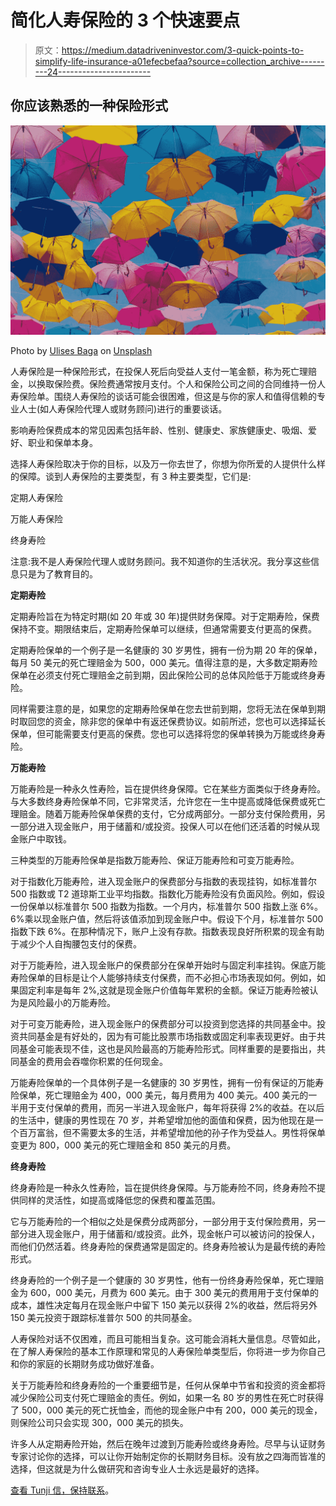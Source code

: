 # 简化人寿保险的 3 个快速要点

> 原文：<https://medium.datadriveninvestor.com/3-quick-points-to-simplify-life-insurance-a01efecbefaa?source=collection_archive---------24----------------------->

## 你应该熟悉的一种保险形式

![](img/be76a3562a39a3507eec2a3b76ad16e2.png)

Photo by [Ulises Baga](https://unsplash.com/@ulisesbaga?utm_source=medium&utm_medium=referral) on [Unsplash](https://unsplash.com?utm_source=medium&utm_medium=referral)

人寿保险是一种保险形式，在投保人死后向受益人支付一笔金额，称为死亡理赔金，以换取保险费。保险费通常按月支付。个人和保险公司之间的合同维持一份人寿保险单。围绕人寿保险的谈话可能会很困难，但这是与你的家人和值得信赖的专业人士(如人寿保险代理人或财务顾问)进行的重要谈话。

影响寿险保费成本的常见因素包括年龄、性别、健康史、家族健康史、吸烟、爱好、职业和保单本身。

选择人寿保险取决于你的目标，以及万一你去世了，你想为你所爱的人提供什么样的保障。谈到人寿保险的主要类型，有 3 种主要类型，它们是:

定期人寿保险

万能人寿保险

终身寿险

注意:我不是人寿保险代理人或财务顾问。我不知道你的生活状况。我分享这些信息只是为了教育目的。

**定期寿险**

定期寿险旨在为特定时期(如 20 年或 30 年)提供财务保障。对于定期寿险，保费保持不变。期限结束后，定期寿险保单可以继续，但通常需要支付更高的保费。

定期寿险保单的一个例子是一名健康的 30 岁男性，拥有一份为期 20 年的保单，每月 50 美元的死亡理赔金为 500，000 美元。值得注意的是，大多数定期寿险保单在必须支付死亡理赔金之前到期，因此保险公司的总体风险低于万能或终身寿险。

同样需要注意的是，如果您的定期寿险保单在您去世前到期，您将无法在保单到期时取回您的资金，除非您的保单中有返还保费协议。如前所述，您也可以选择延长保单，但可能需要支付更高的保费。您也可以选择将您的保单转换为万能或终身寿险。

**万能寿险**

万能寿险是一种永久性寿险，旨在提供终身保障。它在某些方面类似于终身寿险。与大多数终身寿险保单不同，它非常灵活，允许您在一生中提高或降低保费或死亡理赔金。随着万能寿险保单保费的支付，它分成两部分。一部分支付保险费用，另一部分进入现金账户，用于储蓄和/或投资。投保人可以在他们还活着的时候从现金账户中取钱。

三种类型的万能寿险保单是指数万能寿险、保证万能寿险和可变万能寿险。

对于指数化万能寿险，进入现金账户的保费部分与指数的表现挂钩，如标准普尔 500 指数或 T2 道琼斯工业平均指数。指数化万能寿险没有负面风险。例如，假设一份保单以标准普尔 500 指数为指数。一个月内，标准普尔 500 指数上涨 6%。6%乘以现金账户值，然后将该值添加到现金账户中。假设下个月，标准普尔 500 指数下跌 6%。在那种情况下，账户上没有存款。指数表现良好所积累的现金有助于减少个人自掏腰包支付的保费。

对于万能寿险，进入现金账户的保费部分在保单开始时与固定利率挂钩。保底万能寿险保单的目标是让个人能够持续支付保费，而不必担心市场表现如何。例如，如果固定利率是每年 2%,这就是现金账户价值每年累积的金额。保证万能寿险被认为是风险最小的万能寿险。

对于可变万能寿险，进入现金账户的保费部分可以投资到您选择的共同基金中。投资共同基金是有好处的，因为有可能比股票市场指数或固定利率表现更好。由于共同基金可能表现不佳，这也是风险最高的万能寿险形式。同样重要的是要指出，共同基金的费用会吞噬你积累的任何现金。

万能寿险保单的一个具体例子是一名健康的 30 岁男性，拥有一份有保证的万能寿险保单，死亡理赔金为 400，000 美元，每月费用为 400 美元。400 美元的一半用于支付保单的费用，而另一半进入现金账户，每年将获得 2%的收益。在以后的生活中，健康的男性现在 70 岁，并希望增加他的面值和保费，因为他现在是一个百万富翁，但不需要太多的生活，并希望增加他的孙子作为受益人。男性将保单变更为 800，000 美元的死亡理赔金和 850 美元的月费。

**终身寿险**

终身寿险是一种永久性寿险，旨在提供终身保障。与万能寿险不同，终身寿险不提供同样的灵活性，如提高或降低您的保费和覆盖范围。

它与万能寿险的一个相似之处是保费分成两部分，一部分用于支付保险费用，另一部分进入现金账户，用于储蓄和/或投资。此外，现金帐户可以被访问的投保人，而他们仍然活着。终身寿险的保费通常是固定的。终身寿险被认为是最传统的寿险形式。

终身寿险的一个例子是一个健康的 30 岁男性，他有一份终身寿险保单，死亡理赔金为 600，000 美元，月费为 600 美元。由于 300 美元的费用用于支付保单的成本，雄性决定每月在现金账户中留下 150 美元以获得 2%的收益，然后将另外 150 美元投资于跟踪标准普尔 500 的共同基金。

人寿保险对话不仅困难，而且可能相当复杂。这可能会消耗大量信息。尽管如此，在了解人寿保险的基本工作原理和常见的人寿保险单类型后，你将进一步为你自己和你的家庭的长期财务成功做好准备。

关于万能寿险和终身寿险的一个重要细节是，任何从保单中节省和投资的资金都将减少保险公司支付死亡理赔金的责任。例如，如果一名 80 岁的男性在死亡时获得了 500，000 美元的死亡抚恤金，而他的现金账户中有 200，000 美元的现金，则保险公司只会实现 300，000 美元的损失。

许多人从定期寿险开始，然后在晚年过渡到万能寿险或终身寿险。尽早与认证财务专家讨论你的选择，可以让你开始制定你的长期财务目标。没有放之四海而皆准的选择，但这就是为什么做研究和咨询专业人士永远是最好的选择。

[查看 Tunji 信，保持联系](https://tunji.substack.com/)。